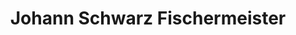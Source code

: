 ---
title: "Johann Schwarz Fischermeister"
url: /diessen-am-ammersee/johann-schwarz-fischermeister/
shop: Fisch
---